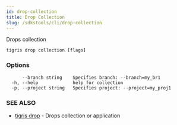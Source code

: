 ```yaml
---
id: drop-collection
title: Drop Collection
slug: /sdkstools/cli/drop-collection
---
```


Drops collection

```
tigris drop collection [flags]
```

### Options

```
      --branch string    Specifies branch: --branch=my_br1
  -h, --help             help for collection
  -p, --project string   Specifies project: --project=my_proj1
```

### SEE ALSO

- [tigris drop](tigris_drop.md) - Drops collection or application
